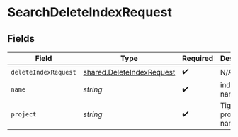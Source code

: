 # SearchDeleteIndexRequest


## Fields

| Field                                                                  | Type                                                                   | Required                                                               | Description                                                            |
| ---------------------------------------------------------------------- | ---------------------------------------------------------------------- | ---------------------------------------------------------------------- | ---------------------------------------------------------------------- |
| `deleteIndexRequest`                                                   | [shared.DeleteIndexRequest](../../models/shared/deleteindexrequest.md) | :heavy_check_mark:                                                     | N/A                                                                    |
| `name`                                                                 | *string*                                                               | :heavy_check_mark:                                                     | index name.                                                            |
| `project`                                                              | *string*                                                               | :heavy_check_mark:                                                     | Tigris project name.                                                   |